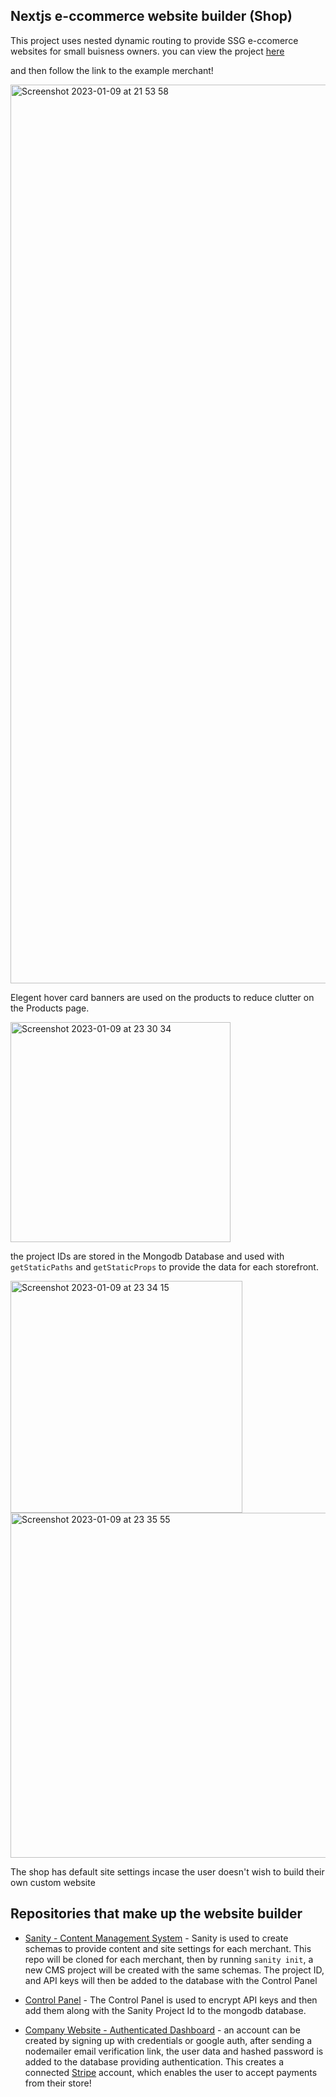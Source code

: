 ## Nextjs e-ccommerce website builder (Shop)

This project uses nested dynamic routing to provide SSG e-ccomerce websites for small buisness owners.
you can view the project [here](https://ecommerce-eta-seven.vercel.app/)

and then follow the link to the example merchant!

<img width="1438" alt="Screenshot 2023-01-09 at 21 53 58" src="https://user-images.githubusercontent.com/71337767/211422957-dccba9ae-64ad-40fc-a9c4-b230296d51ca.png">

Elegent hover card banners are used on the products to reduce clutter on the Products page.

<img width="352" alt="Screenshot 2023-01-09 at 23 30 34" src="https://user-images.githubusercontent.com/71337767/211428904-b2cf9572-937b-414d-a6a8-c845f444576e.png">

the project IDs are stored in the Mongodb Database and used with `getStaticPaths` and `getStaticProps` to provide the data for each storefront.

<img width="371" alt="Screenshot 2023-01-09 at 23 34 15" src="https://user-images.githubusercontent.com/71337767/211429274-c11e3a4f-e940-48ef-9438-ef7879a84a96.png">
<img width="552" alt="Screenshot 2023-01-09 at 23 35 55" src="https://user-images.githubusercontent.com/71337767/211429418-352d474f-482e-4228-9a1e-3f7ff88152e1.png">

The shop has default site settings incase the user doesn't wish to build their own custom website

## Repositories that make up the website builder

- [Sanity - Content Management System](https://github.com/jgreensmith/sanity-eccomerce-template) - Sanity is used to create schemas to provide content and site settings for each merchant. This repo will be cloned for each merchant, then by running `sanity init`, a new CMS project will be created with the same schemas. The project ID, and API keys will then be added to the database with the Control Panel

- [Control Panel](https://github.com/jgreensmith/company_control_panel) - The Control Panel is used to encrypt API keys and then add them along with the Sanity Project Id to the mongodb database.

- [Company Website - Authenticated Dashboard](https://github.com/jgreensmith/company) - an account can be created by signing up with credentials or google auth, after sending a nodemailer email verification link, the user data and hashed password is added to the database providing authentication. This creates a connected [Stripe](https://stripe.com/docs/connect) account, which enables the user to accept payments from their store!
